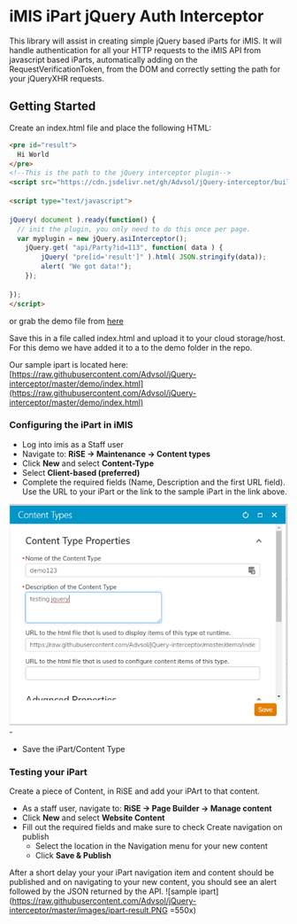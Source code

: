 # iMIS iPart jQuery Auth Interceptor

This library will assist in creating simple jQuery based iParts for iMIS.  It will handle authentication for all your HTTP requests to the iMIS API from javascript based iParts, automatically adding on the RequestVerificationToken, from the DOM and correctly setting the path for your jQueryXHR requests.

## Getting Started
Create an index.html file and place the following HTML:
```html
<pre id="result">
  Hi World
</pre>
<!--This is the path to the jQuery interceptor plugin-->
<script src="https://cdn.jsdelivr.net/gh/Advsol/jQuery-interceptor/build/asi-interceptor.min.js" polyfill></script>

<script type="text/javascript">

jQuery( document ).ready(function() {
  // init the plugin, you only need to do this once per page.
  var myplugin = new jQuery.asiInterceptor();
    jQuery.get( "api/Party?id=113", function( data ) {
        jQuery( "pre[id='result']" ).html( JSON.stringify(data));
        alert( "We got data!");
    });

});
</script>
```
or grab the demo file from [here](https://github.com/Advsol/jQuery-interceptor/blob/master/demo/index.html)

Save this in a file called index.html and upload it to your cloud storage/host.  For this demo we have added it to a to the demo folder in the repo.

Our sample ipart is located here:
[https://raw.githubusercontent.com/Advsol/jQuery-interceptor/master/demo/index.html](https://raw.githubusercontent.com/Advsol/jQuery-interceptor/master/demo/index.html)

### Configuring the iPart in iMIS

 - Log into imis as a Staff user
 - Navigate to: **RiSE -> Maintenance -> Content types**
 - Click **New** and select **Content-Type**
 - Select **Client-based (preferred)**
 - Complete the required fields (Name, Description and the first URL field). Use the URL to your iPart or the link to the sample iPart in the link above.
 
![content type screen shot](https://raw.githubusercontent.com/Advsol/jQuery-interceptor/master/images/content-type.PNG)
	 - 
 - Save the iPart/Content Type

### Testing your iPart

Create a piece of Content, in RiSE and add your iPArt to that content.

 - As a staff user, navigate to: **RiSE -> Page Builder -> Manage content**
 - Click **New** and select **Website Content**
 - Fill out the required fields and make sure to check Create navigation on publish
	 - Select the location in the Navigation menu for your new content
	 - Click **Save & Publish**
	 
After a short delay your  your iPart navigation item and content should be published and on navigating to your new content, you should see an alert followed by the JSON returned by the API.
![sample ipart](https://raw.githubusercontent.com/Advsol/jQuery-interceptor/master/images/ipart-result.PNG =550x)

